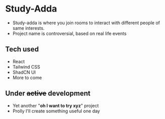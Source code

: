 # Study-Adda

- Study-adda is where you join rooms to interact with different people of same interests.
- Project name is controversial, based on real life events

## Tech used
- React
- Tailwind CSS
- ShadCN UI
- More to come

## Under ~~active~~ development
- Yet another "**oh I want to try xyz**" project
- Prolly I'll create something useful one day
